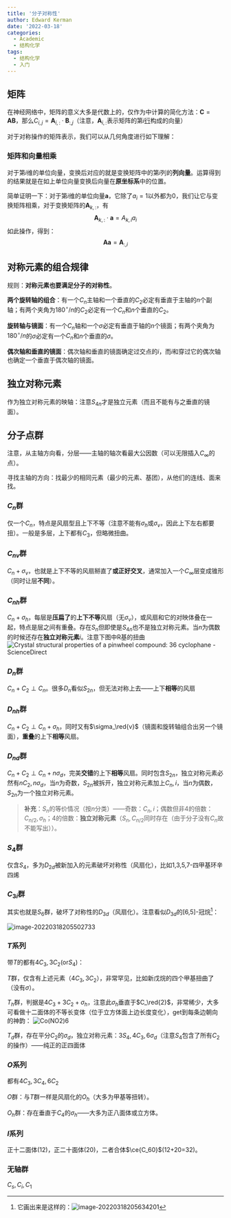 ```yaml
---
title: '分子对称性'
author: Edward Kerman
date: '2022-03-18'
categories:
  - Academic
  - 结构化学
tags:
  - 结构化学
  - 入门
---
```

<!-- \(
  \def\d{{\mathrm d}}
	\def\B{{\mathrm B}}
	\def\A{{\mathrm A}}
	\def\m{{\mathrm m}}
	\def\align #1{{\begin{align*} #1 \end{align*}}}
	\def\f #1#2{{\frac{\partial  #1}{\partial  #2}}}
	\def\l #1{{\left( #1\right)}}
	\def\red #1{{\color{red}{ #1}}}
	\def\green #1{{\color{green}{ #1}}}
	\def\blue #1{{\color{blue}{ #1}}}
	\def\bm #1{{\boldsymbol{ #1}}}
\) -->

## 矩阵

在神经网络中，矩阵的意义大多是代数上的，仅作为中计算的简化方法：$\bm C=\bm A\bm B$，那么$C_{i,j}=\bm A_{i,:}\cdot\bm B_{:,j}$（注意，$\bm A_{i,:}$表示矩阵的第$i$<u>行</u>构成的向量）

对于对称操作的矩阵表示，我们可以从几何角度进行如下理解：

### 矩阵和向量相乘

对于第$i$维的单位向量，变换后对应的就是变换矩阵中的第$i$列的**列向量**。运算得到的结果就是在如上单位向量变换后向量在**原坐标系**中的位置。

简单证明一下：对于第$i$维的单位向量$\bm a$，它除了$a_i=1$以外都为$0$，我们让它与变换矩阵相乘，对于变换矩阵的$\bm A_{k,:}$，有
$$
\bm A_{k,:}\cdot\bm a=A_{k,i}a_{i}
$$
如此操作，得到：
$$
\bm A\bm a=\bm A_{:,i}
$$

## 对称元素的组合规律

规则：**对称元素也要满足分子的对称性**。

**两个旋转轴的组合**：有一个$C_n$主轴和一个垂直的$C_2$必定有垂直于主轴的$n$个副轴；有两个夹角为$180^\circ/n$的$C_2$必定有一个$C_n$和$n$个垂直的$C_2$。

**旋转轴与镜面**：有一个$C_n$轴和一个$\sigma$必定有垂直于轴的$n$个镜面；有两个夹角为$180^\circ/n$的$\sigma$必定有一个$C_n$和$n$个垂直的$\sigma$。

**偶次轴和垂直的镜面**：偶次轴和垂直的镜面确定过交点的$i$，而$i$和穿过它的偶次轴也确定一个垂直于偶次轴的镜面。

## 独立对称元素

作为独立对称元素的映轴：注意$S_{4n}$才是独立元素（而且不能有与之垂直的镜面）。

## 分子点群

注意，从主轴方向看，分层——主轴的轴次看最大公因数（可以无限插入$C_\infty$的点）。

寻找主轴的方向：找最少的相同元素（最少的元素、基团），从他们的连线、面来找。

### $C_n$群

仅一个$C_n$，特点是风扇型且上下不等（注意不能有$\sigma_h$或$\sigma_v$，因此上下左右都要扭）。一般是多层，上下都有$C_3$，但略微扭曲。

### $C_{nv}$群

$C_n+\sigma_v$，也就是上下不等的风扇掰直了**或正好交叉**，通常加入一个$C_\infty$层变成锥形（同时让层**不同**）。

### $C_{nh}$群

$C_n+\sigma_h$，每层是**压扁了**的**上下不等**风扇（无$\sigma_v$），或风扇和它的对映体叠在一起，特点是层之间有重叠。存在$S_n$但即使是$S_{4n}$也不是独立对称元素。当$n$为偶数的时候还存在**独立对称元素**$i$。注意下图中R基的扭曲
![Crystal structural properties of a pinwheel compound: [36](https://tva1.sinaimg.cn/large/e6c9d24ely1h0e3h0qb0og20ep05jwee.gif) cyclophane - ScienceDirect](https://ars.els-cdn.com/content/image/1-s2.0-S0040403900013848-sc1.gif)

### $D_{n}$群

$C_n+C_2\perp C_n$。很多$D_n$看似$S_{2n}$，但无法对称上去——上下**相等**的风扇

### $D_{nh}$群

$C_n+C_2\perp C_n+\sigma_h$，同时又有$\sigma_\red{v}$（镜面和旋转轴组合出另一个镜面），**重叠**的上下**相等**风扇。

### $D_{nd}$群

$C_n+C_2\perp C_n+n\sigma_d$，完美**交错**的上下**相等**风扇。同时包含$S_{2n}$，独立对称元素必然有$nC_2,n\sigma_d$，当$n$为奇数，$S_{2n}$被拆开，独立对称元素加上$C_n,i$，当$n$为偶数，$S_{2n}$为一个独立对称元素。

> **补充**：$S_n$的等价情况（按$n$分类）——奇数：$C_n,i$；偶数但非$4$的倍数：$C_{n/2},\sigma_h$；$4$的倍数：**独立对称元素**（$S_{n},C_{n/2}$同时存在（由于分子没有$C_n$故不能写出））。

### $S_{4}$群

仅含$S_4$，多为$D_{2d}$被新加入的元素破坏对称性（风扇化），比如1,3,5,7-四甲基环辛四烯

### $C_{3i}$群

其实也就是$S_6$群，破坏了对称性的$D_{3d}$（风扇化）。注意看似$D_{3d}$的[6,5]-冠烷[^1]：

![image-20220318205502733](https://tva1.sinaimg.cn/large/e6c9d24ely1h0ebx9kxddj20qc09awev.jpg)

[^1]: 它画出来是这样的：![image-20220318205634201](https://tva1.sinaimg.cn/large/e6c9d24ely1h0ebytb78zj209i0d8q30.jpg)

### $T$系列

带$T$的都有$4C_3,3C_2(\text{or} S_4)$：

$T$群，仅含有上述元素（$4C_3,3C_2$），非常罕见，比如新戊烷的四个甲基扭曲了（没有$\sigma$）。

$T_h$群，判据是$4C_3+3C_2+\sigma_h$，注意此$\sigma_h$垂直于$C_\red{2}$，非常稀少，大多可看做十二面体的不等长变体（位于立方体面上边长度变化），get到每条边朝向的神韵：
![Co(NO2)6](https://tva1.sinaimg.cn/large/e6c9d24ely1h0eyq63jeag209609674p.gif)

$T_d$群，存在平分$C_2$的$\sigma_d$，独立对称元素：$3S_4,4C_3,6\sigma_d$（注意$S_4$包含了所有$C_2$的操作）——纯正的正四面体

### $O$系列

都有$4C_3,3C_4,6C_2$

$O$群：与$T$群一样是风扇化的$O_h$（大多为甲基等扭转）。

$O_h$群：存在垂直于$C_4$的$\sigma_h$——大多为正八面体或立方体。

### $I$系列

正十二面体(12)，正二十面体(20)，二者合体$\ce{C_60}$(12+20=32)。

### 无轴群

$C_s,C_i,C_1$
